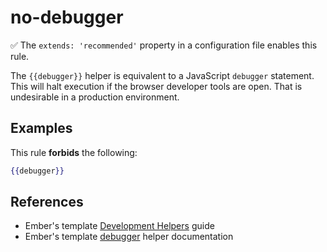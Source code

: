# no-debugger

✅ The `extends: 'recommended'` property in a configuration file enables this rule.

The `{{debugger}}` helper is equivalent to a JavaScript `debugger` statement. This will halt execution if the browser developer tools are open. That is undesirable in a production environment.

## Examples

This rule **forbids** the following:

```hbs
{{debugger}}
```

## References

* Ember's template [Development Helpers](https://guides.emberjs.com/release/templates/development-helpers/) guide
* Ember's template [debugger](https://www.emberjs.com/api/ember/release/classes/Ember.Templates.helpers/methods/if?anchor=debugger) helper documentation
